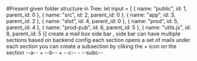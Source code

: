 #Present given folder structure in Tree:
let input = [
{
name: "public",
id: 1,
parent_id: 0
},
{
name: "src",
id: 2,
parent_id: 0
},
{
name: "app",
id: 3,
parent_id: 2
},
{
name: "dist",
id: 4,
parent_id: 0
},
{
name: "prod",
id: 5,
parent_id: 4
},
{
name: "prod-pub",
id: 6,
parent_id: 5
},
{
name: "utils.js",
id: 8,
parent_id: 5
}]
create a mail box side bar , side bar can have multiple sections based on backend config
each section opens a set of mails
under each section you can create a subsection by cliking the + icon on the section
--a-- +
--b-- +
--c-- -
--subc--
